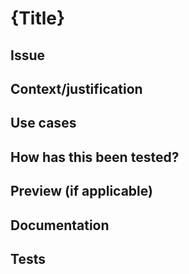 # {Title}

## Issue

## Context/justification

## Use cases

## How has this been tested?

## Preview (if applicable)

## Documentation

## Tests
